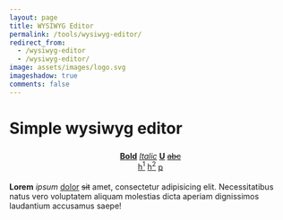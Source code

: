 ```yaml
---
layout: page
title: WYSIWYG Editor
permalink: /tools/wysiwyg-editor/
redirect_from:
  - /wysiwyg-editor
  - /wysiwyg-editor/
image: assets/images/logo.svg
imageshadow: true
comments: false
---
```




<link href='https://netdna.bootstrapcdn.com/twitter-bootstrap/2.3.2/css/bootstrap-combined.min.css' rel='stylesheet' type='text/css'> 
<link href='https://fonts.googleapis.com/css?family=Euphoria+Script' rel='stylesheet' type='text/css'>
<body>
  <div class="content">
     <h1 id="head">Simple wysiwyg editor</h1>
        <div id="editparent">
          <div id='editControls' style='text-align:center; padding:5px;'>
            <div class='btn-group'>
              <a class='btn' data-role='undo' href='#'><i class='icon-undo'></i></a>
              <a class='btn' data-role='redo' href='#'><i class='icon-repeat'></i></a>
            </div>
            <div class='btn-group'>
              <a class='btn' data-role='bold' href='#'><b>Bold</b></a>
              <a class='btn' data-role='italic' href='#'><em>Italic</em></a>
              <a class='btn' data-role='underline' href='#'><u><b>U</b></u></a>
              <a class='btn' data-role='strikeThrough' href='#'><strike>abc</strike></a>
            </div>
            <div class='btn-group'>
              <a class='btn' data-role='justifyLeft' href='#'><i class='icon-align-left'></i></a>
              <a class='btn' data-role='justifyCenter' href='#'><i class='icon-align-center'></i></a>
              <a class='btn' data-role='justifyRight' href='#'><i class='icon-align-right'></i></a>
              <a class='btn' data-role='justifyFull' href='#'><i class='icon-align-justify'></i></a>
            </div>
            <div class='btn-group'>
              <a class='btn' data-role='indent' href='#'><i class='icon-indent-right'></i></a>
              <a class='btn' data-role='outdent' href='#'><i class='icon-indent-left'></i></a>
            </div>
            <div class='btn-group'>
              <a class='btn' data-role='insertUnorderedList' href='#'><i class='icon-list-ul'></i></a>
              <a class='btn' data-role='insertOrderedList' href='#'><i class='icon-list-ol'></i></a>
            </div>
            <div class='btn-group'>
              <a class='btn' data-role='h1' href='#'>h<sup>1</sup></a>
              <a class='btn' data-role='h2' href='#'>h<sup>2</sup></a>
              <a class='btn' data-role='p' href='#'>p</a>
            </div>
            <div class='btn-group'>
              <a class='btn' data-role='subscript' href='#'><i class='icon-subscript'></i></a>
              <a class='btn' data-role='superscript' href='#'><i class='icon-superscript'></i></a>
            </div>
          </div>
          <div id='editor' style='' contenteditable>
<p><b>Lorem</b> <i>ipsum</i> <u>dolor</u> <strike>sit</strike> amet, consectetur adipisicing elit. Necessitatibus natus vero voluptatem aliquam molestias dicta aperiam dignissimos laudantium accusamus saepe!</p>
          </div>
    </div>
  </div>
<script>
  $(function() {
  $('#editControls a').click(function(e) {
    switch($(this).data('role')) {
      case 'h1':
      case 'h2':
      case 'p':
        document.execCommand('formatBlock', false, $(this).data('role'));
        break;
      default:
        document.execCommand($(this).data('role'), false, null);
        break;
    }
  });
});
</script>

